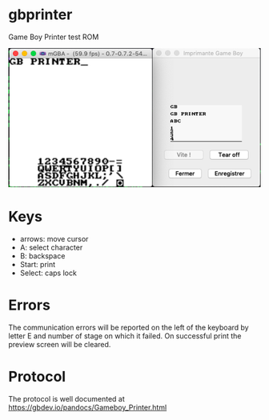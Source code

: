 # gbprinter

Game Boy Printer test ROM

![alt text](https://raw.githubusercontent.com/mmuszkow/gbprinter/master/screenshot00.png)

# Keys

- arrows: move cursor
- A: select character
- B: backspace
- Start: print
- Select: caps lock

# Errors

The communication errors will be reported on the left of the keyboard by letter E and number of stage on which it failed. On successful print the preview screen will be cleared.

# Protocol

The protocol is well documented at https://gbdev.io/pandocs/Gameboy_Printer.html

